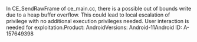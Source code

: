 In CE_SendRawFrame of ce_main.cc, there is a possible out of bounds write due to a heap buffer overflow. This could lead to local escalation of privilege with no additional execution privileges needed. User interaction is needed for exploitation.Product: AndroidVersions: Android-11Android ID: A-157649398
